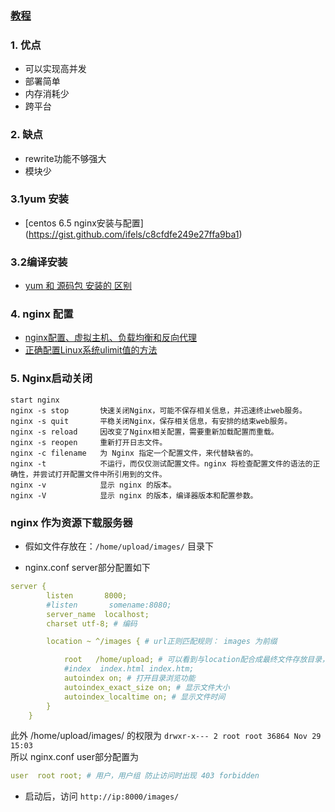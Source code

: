 ### [教程](https://linux.cn/article-4279-1.html)
### 1. 优点
* 可以实现高并发
* 部署简单
* 内存消耗少
* 跨平台

### 2. 缺点
* rewrite功能不够强大
* 模块少

### 3.1yum 安装
* [centos 6.5 nginx安装与配置]
(https://gist.github.com/ifels/c8cfdfe249e27ffa9ba1)


### 3.2编译安装
* [yum 和 源码包 安装的 区别](https://segmentfault.com/a/1190000007116797)

### 4. nginx 配置
* [nginx配置、虚拟主机、负载均衡和反向代理](https://www.zybuluo.com/phper/note/89391)
* [正确配置Linux系统ulimit值的方法](https://www.cnblogs.com/ibook360/archive/2012/05/11/2495405.html#undefined)
### 5. Nginx启动关闭
```shell
start nginx
nginx -s stop       快速关闭Nginx，可能不保存相关信息，并迅速终止web服务。
nginx -s quit       平稳关闭Nginx，保存相关信息，有安排的结束web服务。
nginx -s reload     因改变了Nginx相关配置，需要重新加载配置而重载。
nginx -s reopen     重新打开日志文件。
nginx -c filename   为 Nginx 指定一个配置文件，来代替缺省的。
nginx -t            不运行，而仅仅测试配置文件。nginx 将检查配置文件的语法的正确性，并尝试打开配置文件中所引用到的文件。
nginx -v            显示 nginx 的版本。
nginx -V            显示 nginx 的版本，编译器版本和配置参数。
```

### nginx 作为资源下载服务器

* 假如文件存放在：`/home/upload/images/` 目录下

* nginx.conf server部分配置如下

```yml
server {
        listen       8000;
        #listen       somename:8080;
        server_name  localhost;
        charset utf-8; # 编码

        location ~ ^/images { # url正则匹配规则： images 为前缀

            root   /home/upload; # 可以看到与location配合成最终文件存放目录， /home/upload/images/
            #index  index.html index.htm;
            autoindex on; # 打开目录浏览功能
            autoindex_exact_size on; # 显示文件大小
            autoindex_localtime on; # 显示文件时间
        }
    }

```
此外 /home/upload/images/ 的权限为 `drwxr-x--- 2 root root 36864 Nov 29 15:03`  
所以 nginx.conf user部分配置为
```yml
user  root root; # 用户，用户组 防止访问时出现 403 forbidden
```
* 启动后，访问 `http://ip:8000/images/`